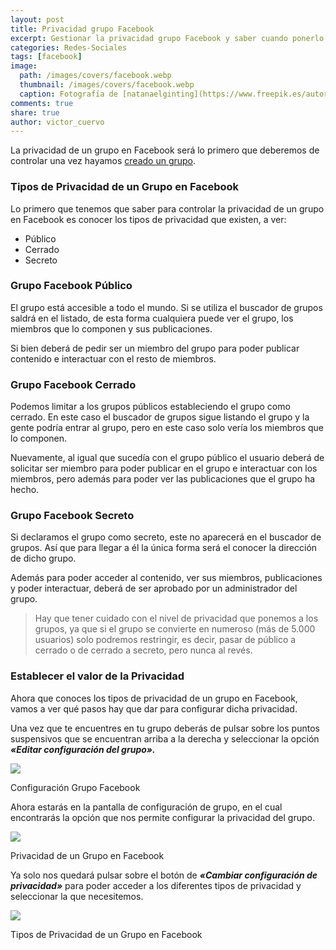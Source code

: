 ```yaml
---
layout: post
title: Privacidad grupo Facebook
excerpt: Gestionar la privacidad grupo Facebook y saber cuando ponerlo como público, cerrado o secreto.
categories: Redes-Sociales
tags: [facebook]
image:
  path: /images/covers/facebook.webp
  thumbnail: /images/covers/facebook.webp
  caption: Fotografía de [natanaelginting](https://www.freepik.es/autor/natanaelginting)
comments: true
share: true
author: victor_cuervo
---
```


La privacidad de un grupo en Facebook será lo primero que deberemos de controlar una vez hayamos [creado un grupo](https://www.ayudaenlaweb.com/redes-sociales/facebook/crear-grupo-facebook/).


### Tipos de Privacidad de un Grupo en Facebook


Lo primero que tenemos que saber para controlar la privacidad de un grupo en Facebook es conocer los tipos de privacidad que existen, a ver:

- Público
- Cerrado
- Secreto

### Grupo Facebook Público


El grupo está accesible a todo el mundo. Si se utiliza el buscador de grupos saldrá en el listado, de esta forma cualquiera puede ver el grupo, los miembros que lo componen y sus publicaciones.


Si bien deberá de pedir ser un miembro del grupo para poder publicar contenido e interactuar con el resto de miembros.


### Grupo Facebook Cerrado


Podemos limitar a los grupos públicos estableciendo el grupo como cerrado. En este caso el buscador de grupos sigue listando el grupo y la gente podría entrar al grupo, pero en este caso solo vería los miembros que lo componen.


Nuevamente, al igual que sucedía con el grupo público el usuario deberá de solicitar ser miembro para poder publicar en el grupo e interactuar con los miembros, pero además para poder ver las publicaciones que el grupo ha hecho.


### Grupo Facebook Secreto


Si declaramos el grupo como secreto, este no aparecerá en el buscador de grupos. Así que para llegar a él la única forma será el conocer la dirección de dicho grupo.


Además para poder acceder al contenido, ver sus miembros, publicaciones y poder interactuar, deberá de ser aprobado por un administrador del grupo.


> Hay que tener cuidado con el nivel de privacidad que ponemos a los grupos, ya que si el grupo se convierte en numeroso (más de 5.000 usuarios) solo podremos restringir, es decir, pasar de público a cerrado o de cerrado a secreto, pero nunca al revés.


### Establecer el valor de la Privacidad


Ahora que conoces los tipos de privacidad de un grupo en Facebook, vamos a ver qué pasos hay que dar para configurar dicha privacidad.


Una vez que te encuentres en tu grupo deberás de pulsar sobre los puntos suspensivos que se encuentran arriba a la derecha y seleccionar la opción _**«Editar configuración del grupo».**_


![](https://www.ayudaenlaweb.com/wp-content/uploads/2016/09/facebook_group_configuration.jpg)


Configuración Grupo Facebook


Ahora estarás en la pantalla de configuración de grupo, en el cual encontrarás la opción que nos permite configurar la privacidad del grupo.


![](https://www.ayudaenlaweb.com/wp-content/uploads/2016/09/facebook_privacy.jpg)


Privacidad de un Grupo en Facebook


Ya solo nos quedará pulsar sobre el botón de _**«Cambiar configuración de privacidad»**_ para poder acceder a los diferentes tipos de privacidad y seleccionar la que necesitemos.


![](https://www.ayudaenlaweb.com/wp-content/uploads/2016/09/facebook_group_privacy_types.jpg)


Tipos de Privacidad de un Grupo en Facebook

